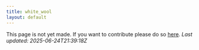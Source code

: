 ```yaml
---
title: white_wool
layout: default
---
```


This page is not yet made. If you want to contribute please do so [here](https://github.com/CrazyH2/Bigstone/blob/wiki/components/white_wool.md).
_Last updated: 2025-06-24T21:39:18Z_
